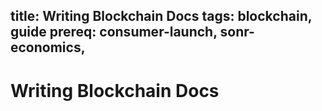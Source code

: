 title: Writing Blockchain Docs
tags: blockchain, guide
prereq: consumer-launch, sonr-economics, 
---
# Writing Blockchain Docs
